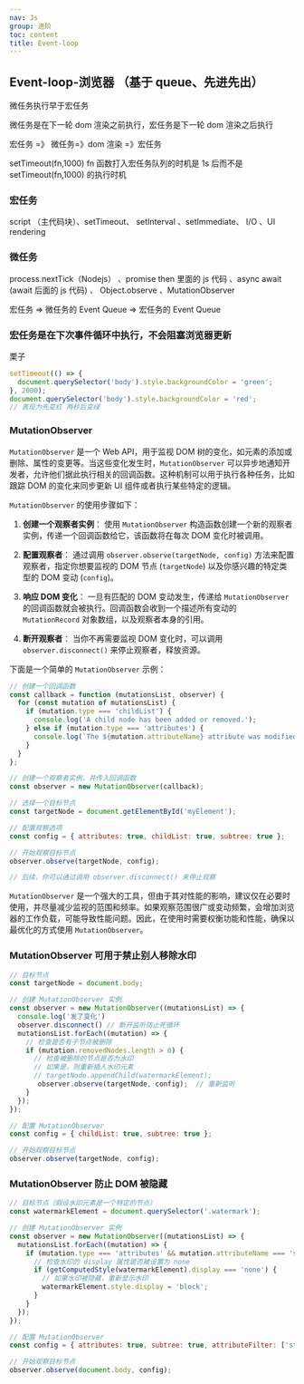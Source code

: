 ```yaml
---
nav: Js
group: 进阶
toc: content
title: Event-loop
---
```


## Event-loop-浏览器 （基于 queue、先进先出）

微任务执行早于宏任务

微任务是在下一轮 dom 渲染之前执行，宏任务是下一轮 dom 渲染之后执行

宏任务 =》 微任务=》dom 渲染 =》宏任务

setTimeout(fn,1000) fn 函数打入宏任务队列的时机是 1s 后而不是 setTimeout(fn,1000) 的执行时机

### 宏任务

script （主代码块）、setTimeout、 setInterval 、setImmediate、 I/O 、UI rendering

### 微任务

process.nextTick（Nodejs） 、promise then 里面的 js 代码 、async await (await 后面的 js 代码) 、 Object.observe 、MutationObserver

宏任务 => 微任务的 Event Queue => 宏任务的 Event Queue

### 宏任务是在下次事件循环中执行，不会阻塞浏览器更新<br/>

栗子

```js
setTimeout(() => {
  document.querySelector('body').style.backgroundColor = 'green';
}, 2000);
document.querySelector('body').style.backgroundColor = 'red';
// 表现为先变红 两秒后变绿
```

### MutationObserver

`MutationObserver` 是一个 Web API，用于监视 DOM 树的变化，如元素的添加或删除、属性的变更等。当这些变化发生时，`MutationObserver` 可以异步地通知开发者，允许他们据此执行相关的回调函数。这种机制可以用于执行各种任务，比如跟踪 DOM 的变化来同步更新 UI 组件或者执行某些特定的逻辑。

`MutationObserver` 的使用步骤如下：

1. **创建一个观察者实例**：
   使用 `MutationObserver` 构造函数创建一个新的观察者实例，传递一个回调函数给它，该函数将在每次 DOM 变化时被调用。

2. **配置观察者**：
   通过调用 `observer.observe(targetNode, config)` 方法来配置观察者，指定你想要监视的 DOM 节点 (`targetNode`) 以及你感兴趣的特定类型的 DOM 变动 (`config`)。

3. **响应 DOM 变化**：
   一旦有匹配的 DOM 变动发生，传递给 `MutationObserver` 的回调函数就会被执行。回调函数会收到一个描述所有变动的 `MutationRecord` 对象数组，以及观察者本身的引用。

4. **断开观察者**：
   当你不再需要监视 DOM 变化时，可以调用 `observer.disconnect()` 来停止观察者，释放资源。

下面是一个简单的 `MutationObserver` 示例：

```js
// 创建一个回调函数
const callback = function (mutationsList, observer) {
  for (const mutation of mutationsList) {
    if (mutation.type === 'childList') {
      console.log('A child node has been added or removed.');
    } else if (mutation.type === 'attributes') {
      console.log(`The ${mutation.attributeName} attribute was modified.`);
    }
  }
};

// 创建一个观察者实例，并传入回调函数
const observer = new MutationObserver(callback);

// 选择一个目标节点
const targetNode = document.getElementById('myElement');

// 配置观察选项
const config = { attributes: true, childList: true, subtree: true };

// 开始观察目标节点
observer.observe(targetNode, config);

// 后续，你可以通过调用 observer.disconnect() 来停止观察
```

`MutationObserver` 是一个强大的工具，但由于其对性能的影响，建议仅在必要时使用，并尽量减少监视的范围和频率。如果观察范围很广或变动频繁，会增加浏览器的工作负载，可能导致性能问题。因此，在使用时需要权衡功能和性能，确保以最优化的方式使用 `MutationObserver`。

### MutationObserver 可用于禁止别人移除水印

```js
// 目标节点
const targetNode = document.body;

// 创建 MutationObserver 实例
const observer = new MutationObserver((mutationsList) => {
  console.log('发了变化')
  observer.disconnect() // 断开监听防止死循环
  mutationsList.forEach((mutation) => {
    // 检查是否有子节点被删除
    if (mutation.removedNodes.length > 0) {
      // 检查被删除的节点是否为水印
      // 如果是，则重新插入水印元素
      // targetNode.appendChild(watermarkElement);
       observer.observe(targetNode, config);  // 重新监听
    }
  });
});

// 配置 MutationObserver
const config = { childList: true, subtree: true };

// 开始观察目标节点
observer.observe(targetNode, config);
```

### MutationObserver 防止 DOM 被隐藏

```js
// 目标节点（假设水印元素是一个特定的节点）
const watermarkElement = document.querySelector('.watermark');

// 创建 MutationObserver 实例
const observer = new MutationObserver((mutationsList) => {
  mutationsList.forEach((mutation) => {
    if (mutation.type === 'attributes' && mutation.attributeName === 'style') {
      // 检查水印的 display 属性是否被设置为 none
      if (getComputedStyle(watermarkElement).display === 'none') {
        // 如果水印被隐藏，重新显示水印
        watermarkElement.style.display = 'block';
      }
    }
  });
});

// 配置 MutationObserver
const config = { attributes: true, subtree: true, attributeFilter: ['style'] };

// 开始观察目标节点
observer.observe(document.body, config);
```
